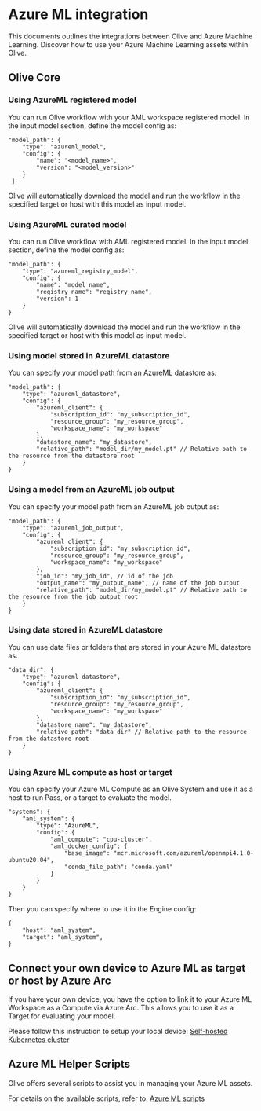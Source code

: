 # Azure ML integration

This documents outlines the integrations between Olive and Azure Machine Learning. Discover how to use your Azure Machine Learning assets within Olive.

## Olive Core
### Using AzureML registered model
You can run Olive workflow with your AML workspace registered model. In the input model section, define the model config as:
```
"model_path": {
    "type": "azureml_model",
    "config": {
        "name": "<model_name>",
        "version": "<model_version>"
    }
 }
```
Olive will automatically download the model and run the workflow in the specified target or host with this model as input model.


### Using AzureML curated model
You can run Olive workflow with AML registered model. In the input model section, define the model config as:
```
"model_path": {
    "type": "azureml_registry_model",
    "config": {
        "name": "model_name",
        "registry_name": "registry_name",
        "version": 1
    }
}
```
Olive will automatically download the model and run the workflow in the specified target or host with this model as input model.


### Using model stored in AzureML datastore
You can specify your model path from an AzureML datastore as:
```
"model_path": {
    "type": "azureml_datastore",
    "config": {
        "azureml_client": {
            "subscription_id": "my_subscription_id",
            "resource_group": "my_resource_group",
            "workspace_name": "my_workspace"
        },
        "datastore_name": "my_datastore",
        "relative_path": "model_dir/my_model.pt" // Relative path to the resource from the datastore root
    }
}
```

### Using a model from an AzureML job output
You can specify your model path from an AzureML job output as:
```
"model_path": {
    "type": "azureml_job_output",
    "config": {
        "azureml_client": {
            "subscription_id": "my_subscription_id",
            "resource_group": "my_resource_group",
            "workspace_name": "my_workspace"
        },
        "job_id": "my_job_id", // id of the job
        "output_name": "my_output_name", // name of the job output
        "relative_path": "model_dir/my_model.pt" // Relative path to the resource from the job output root
    }
}
```

### Using data stored in AzureML datastore
You can use data files or folders that are stored in your Azure ML datastore as:
```
"data_dir": {
    "type": "azureml_datastore",
    "config": {
        "azureml_client": {
            "subscription_id": "my_subscription_id",
            "resource_group": "my_resource_group",
            "workspace_name": "my_workspace"
        },
        "datastore_name": "my_datastore",
        "relative_path": "data_dir" // Relative path to the resource from the datastore root
    }
}
```

### Using Azure ML compute as host or target
You can specify your Azure ML Compute as an Olive System and use it as a host to run Pass, or a target to evaluate the model.
```
"systems": {
    "aml_system": {
        "type": "AzureML",
        "config": {
            "aml_compute": "cpu-cluster",
            "aml_docker_config": {
                "base_image": "mcr.microsoft.com/azureml/openmpi4.1.0-ubuntu20.04",
                "conda_file_path": "conda.yaml"
            }
        }
    }
}
```
Then you can specify where to use it in the Engine config:
```
{
    "host": "aml_system",
    "target": "aml_system",
}
```

## Connect your own device to Azure ML as target or host by Azure Arc
If you have your own device, you have the option to link it to your Azure ML Workspace as a Compute via Azure Arc. This allows you to use it as a Target for evaluating your model.

Please follow this instruction to setup your local device: [Self-hosted Kubernetes cluster](../tutorials/azure_arc.md)


## Azure ML Helper Scripts
Olive offers several scripts to assist you in managing your Azure ML assets.

For details on the available scripts, refer to: [Azure ML scripts](../tutorials/azureml_scripts.md)

